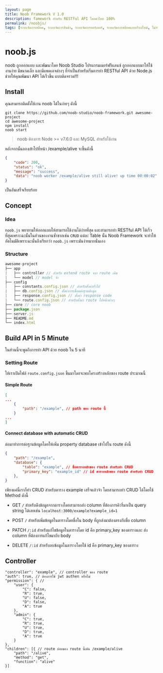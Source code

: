 ```yaml
---
layout: page
title: Noob Framework V 1.0
description: famework สำหรับ RESTful API โดยคำไทย 100%
permalink: /noobjs/
tags: [ระบบจัดการสต๊อค, ระบบจัดการสินค้า, ระบบจัดการออร์เดอร์, ระบบจัดการสต๊อคแบบเรีบลไทม์, ไม่จำกัดจำนวนผู้ใช้,node.js, Angular,javascript, MongoDB,noob, stock, noobstock]
---
```

# noob.js
noob ถูกออกแบบ และพัฒนาโดย Noob Studio โปรแกรมเมอร์ฟรีแลนซ์ ถูกออกแบบมาให้ใช้งานง่าย มีขนาดเล็ก และมีแพคเกจต่างๆ ที่จำเป็นสำหรับเริ่มการทำ RESTful API ด้วย Node.js ช่วยให้คุณพัฒนา API ได้เร็วขึ้น แบบติดจรวด!!!

## Install

คุณสามารถติดตั้งใช้งาน noob ได้ในง่ายๆ ดังนี้
```
git clone https://github.com/noob-studio/noob-framework.git awesome-project
cd awesome-project
npm install
noob start
```
> noob ต้องการ Node >= v7.6.0 และ MySQL สำหรับใช้งาน

หลังจากนั้นลองเข้าไปที่หน้า /example/alive จะขึ้นดังนี้
```json
{
    "code": 200,
    "status": "ok",
    "message": "success",
    "data": "noob worker /example/alive still alive! up time 00:00:02"
}
```
เป็นอันเสร็จเรียบร้อย

## Concept
### Idea
`noob.js` พยายามให้ออกแบบให้สามารถใช้งานได้ง่ายที่สุด และสามารถทำ RESTful API ได้เร็วที่สุดเพราะฉะนั้นในส่วนของงานซ้ำซากเช่น `CRUD` แต่ละ Table นั้น Noob Framework จะทำให้อัตโนมัติเพราะฉะนั้นถึงเรียกว่า `noob.js` เพราะมันง่ายมากนั่นเอง

### Structure
```js
awesome-project
├── app
|   ├── controller // สำหรับ extend route จาก route เดิม
|   └── model // model จ้า
├── config
|   ├── constants.config.json // สำหรับตั้งค่าทั่วไป
|   ├── db.config.json // ตั้งค่าการเชื่อมต่อฐานข้อมูล
|   ├── response.config.json // ตั้งค่า response code
|   └── route.config.json // สำหรับตั้งค่า route ไปหน้าต่างๆ 
├── core // core noob
├── package.json
├── server.js
├── README.md
└── index.html
```

## Build API in 5 Minute
ในส่วนนี้จะพูดถึงการทำ API ด้วย noob ใน 5 นาที

### Setting Route
ให้เราเปิดไฟล์ `route.config.json` ขึ้นมาโดยจะพบโครงสร้างหลักของ route ประมาณนี้

#### Simple Route

```json
[
...
    {
        "path": "/example", // path ของ route นี้
    }
...
]

```

#### Connect database with automatic CRUD
ต่อมาทำการต่อฐานข้อมูลโดยให้เพิ่ม property database เข้าไปใน route ดังนี้
```json
{
    "path": "/example",
    "database": {
        "table": "example", // ชื่อตารางหลักของ route สำหรับทำ CRUD
        "primary_key": "example_id" // id ตารางหลักของ route สำหรับทำ CRUD
    },
}
```
เพียงแค่นี้เราก็ทำ CRUD สำหรับตาราง example เสร็จแล้วจ้า โดยสามารถทำ CRUD ได้โดยใช้ Method ดังนี้
- GET `/` สำหรับดึงข้อมูลจากตารางโดยสามารถส่ง column ที่ต้องการคิวรี่มาเป็น query string ได้เลยเช่น `localhost:3000/example?example_id=1`

- POST `/` สำหรับเพิ่มข้อมูลในตารางโดยชื่อใน body ที่ถูกส่งมาต้องตรงกับชื่อ column

- PATCH `/:id` สำหรับแก้ไขข้อมูลในตารางโดย id คือ primary_key ของตารางและ ส่ง column ที่ต้องการแก้ไขมากับ body

- DELETE `/:id` สำหรับลบข้อมูลในตารางโดยใช้ id คือ primary_key ของตาราง

## Controller


    "controller": "example", // controller ของ route
    "auth": true, // ต้องการใช้ jwt authen หรือไม่
    "permission": { // 
        "user": {
            "C": false,
            "R": true,
            "U": false,
            "D": false,
            "A": true
        },
        "admin": {
            "C": true,
            "R": true,
            "U": true,
            "D": true,
            "A": true
        }
    },
    "children": [{ // route ย่อยของ route นี้เช่น /example/alive
        "path": "/alive",
        "method": "get",
        "function": "alive"
    }]
